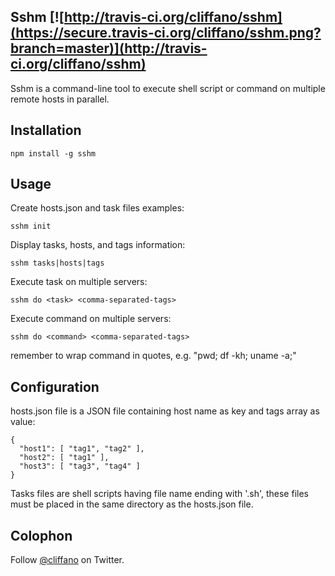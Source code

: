 Sshm [![http://travis-ci.org/cliffano/sshm](https://secure.travis-ci.org/cliffano/sshm.png?branch=master)](http://travis-ci.org/cliffano/sshm)
-----------

Sshm is a command-line tool to execute shell script or command on multiple remote hosts in parallel.

Installation
------------

    npm install -g sshm 

Usage
-----

Create hosts.json and task files examples:

    sshm init
    
Display tasks, hosts, and tags information:

    sshm tasks|hosts|tags

Execute task on multiple servers:

    sshm do <task> <comma-separated-tags>

Execute command on multiple servers:

    sshm do <command> <comma-separated-tags>

remember to wrap command in quotes, e.g. "pwd; df -kh; uname -a;" 

Configuration
-------------

hosts.json file is a JSON file containing host name as key and tags array as value:

    {
      "host1": [ "tag1", "tag2" ],
      "host2": [ "tag1" ],
      "host3": [ "tag3", "tag4" ]
    }

Tasks files are shell scripts having file name ending with '.sh', these files must be placed in the same directory as the hosts.json file.

Colophon
--------

Follow [@cliffano](http://twitter.com/cliffano) on Twitter.
 
